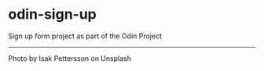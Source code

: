 # odin-sign-up
Sign up form project as part of the Odin Project

--------------------
Photo by Isak Pettersson on Unsplash
